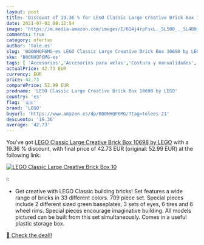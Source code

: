 ```yaml
---
layout: post
title: 'Discount of 19.36 % for LEGO Classic Large Creative Brick Box 10'
date: 2021-07-02 08:12:54
image: 'https://m.media-amazon.com/images/I/614j4rpFsxL._SL500_._SL400_.jpg'
comments: true
category: ofertas
author: 'tole.es'
slug: 'B00NHQF6MG-es LEGO Classic Large Creative Brick Box 10698 by LEGO'
sku: 'B00NHQF6MG-es'
tags: [ 'Accesorios','Accesorios para velas','Costura y manualidades','Decoración del hogar','Hogar y cocina','Juegos de construcción para niños','Juguetes','Juguetes y juegos','Modelismo ferroviario','Modelismo y maquetas','Modelos prefabricados y de molde fundido','Paisajes para maquetas de tren','Velas y candelabros','lego', ]
actualPrice: 42.73 EUR
currency: EUR
price: 42.73
comparePrice: 52.99 EUR
prodname: 'LEGO Classic Large Creative Brick Box 10698 by LEGO'
country: 'es'
flag: '🇪🇸'
brand: 'LEGO'
buyurl: 'https://www.amazon.es/dp/B00NHQF6MG/?tag=tolees-21'
descuento: '19.36'
average: '42.73'
---
```


You've got [LEGO Classic Large Creative Brick Box 10698 by LEGO](https://www.amazon.es/dp/B00NHQF6MG/?tag=tolees-21) with a  19.36 % discount, with final price of 42.73 EUR (original: 52.99 EUR) at the following link:

[![LEGO Classic Large Creative Brick Box 10](https://m.media-amazon.com/images/I/614j4rpFsxL._SL500_._SL400_.jpg)](https://www.amazon.es/dp/B00NHQF6MG/?tag=tolees-21)

ℹ️:

- Get creative with LEGO Classic building bricks! Set features a wide range of bricks in 33 different colors. 709 piece set. Special pieces include 2 different sized green baseplates, 3 sets of eyes, 6 tires and 6 wheel rims. Special pieces encourage imaginative building. All models pictured can be built from this set simultaneously. Comes in a useful plastic storage box.

[🛒 Check the deal!!](https://www.amazon.es/dp/B00NHQF6MG/?tag=tolees-21)
